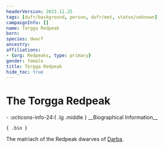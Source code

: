 ```yaml
---
headerVersion: 2023.11.25
tags: [dufr/background, person, dufr/met, status/unknown]
campaignInfo: []
name: Torgga Redpeak
born:
species: dwarf
ancestry:
affiliations:
- {org: Redpeaks, type: primary}
gender: female
title: Torgga Redpeak
hide_toc: true
---
```

# The Torgga Redpeak
<div class="grid cards ext-narrow-margin ext-one-column" markdown>
- :octicons-info-24:{ .lg .middle } __Biographical Information__

    { .bio }

</div>


The matriach of the Redpeak dwarves of [Darba](<../../gazetteer/greater-dunmar/realms/dunmar/coastal-dunmar/darba/darba.md>).